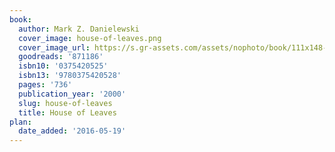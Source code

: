 ```yaml
---
book:
  author: Mark Z. Danielewski
  cover_image: house-of-leaves.png
  cover_image_url: https://s.gr-assets.com/assets/nophoto/book/111x148-bcc042a9c91a29c1d680899eff700a03.png
  goodreads: '871186'
  isbn10: '0375420525'
  isbn13: '9780375420528'
  pages: '736'
  publication_year: '2000'
  slug: house-of-leaves
  title: House of Leaves
plan:
  date_added: '2016-05-19'
---
```

